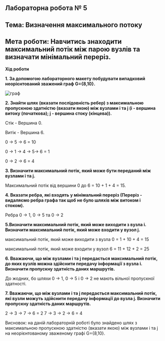 ## Лабораторна робота № 5
## Тема: Визначення максимального потоку
## Мета роботи: Навчитись знаходити максимальний потік між парою вузлів та визначати мінімальний переріз.

**Хід роботи**

**1. За допомогою лабораторного макету побудувати випадковий неорієнтований зважений граф G={8,10}.**

![граф](https://github.com/Bohdansenyk/senyk-lab-totk-2021/blob/4ff97702a48f3fbfb75fad4e9a17b24e42749dc3/lab_5/lab5_1.png)

**2. Знайти шлях (вказати послідовність ребер) з максимальною пропускною здатністю (вказати якою) між вузлами i та j (i - вершина витоку (початкова); j - вершина стоку (кінцева)).**

Стік - Вершина 0.

Витік - Вершина 6.

0 -> 5 -> 6 = 10 

0 -> 1 -> 4 -> 5-> 6  = 1

0 -> 2 -> 6 = 4

**3. Визначити максимальний потік, який може бути переданий між вузлами i та j.**

Максимальний потік від вершини 0 до 6 = 10 + 1 + 4 = 15.

**4. Вказати ребра, які входять у мінімальний переріз (Переріз - видаляємо ребра графа так щоб не було шляхів між витоком і стоком).**

Ребра  0 -> 1, 0 -> 5  та 0 -> 2


**5.Визначити максимальний потік, який може виходити з вузла i. Визначити максимальний потік, який може входити у вузол j.**

максимальний потік, який може виходити з вузла 0 = 1 + 10 + 4 = 15

максимальний потік, який може входити у вузол 6 = 11 + 12 + 2 = 25

**6. Вважаючи, що між вузлами i та j передається максимальний потік, до яких вузлів можна здійснити передачу інформації з вузла і. Визначити пропускну здатність даних маршрутів.**

До жодних, бо   шляхи 0 -> 1, 0 -> 5 i 0 -> 2  не мають вільної пропускної здатності.

**7. Вважаючи, що між вузлами i та j передається максимальний потік, які вузли можуть здійснити передачу інформації до вузла j. Визначити пропускну здатність даних маршрутів.**

2 -> 3 -> 7 -> 6 = 2
7 -> 3 -> 2 -> 6 = 4

Висновок: на даній лабораторній роботі було знайдено шлях з максимальною пропускною здатністю (вказати якою) між вузлами i та j на неорієнтованому зваженому графі G={8,10}.
